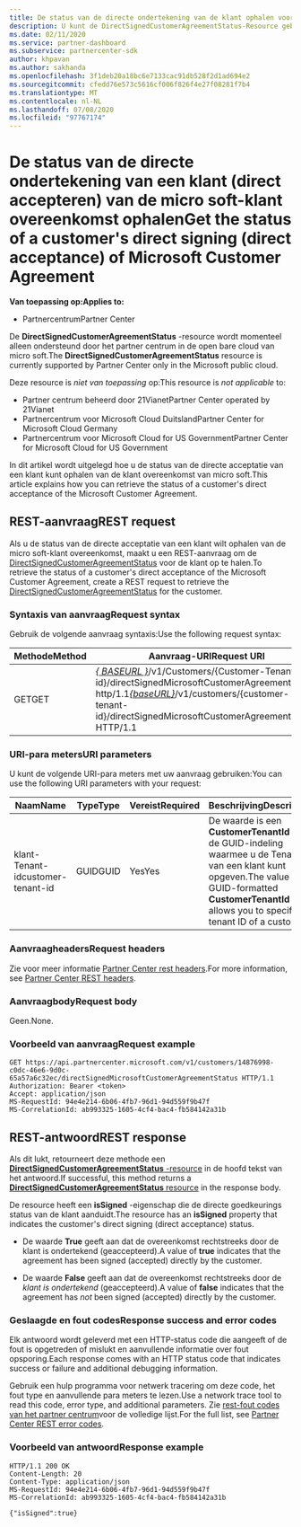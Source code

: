 ```yaml
---
title: De status van de directe ondertekening van de klant ophalen voor de micro soft-klant overeenkomst.
description: U kunt de DirectSignedCustomerAgreementStatus-Resource gebruiken om de status van de directe ondertekening (directe acceptatie) van een klant van de micro soft-klant overeenkomst te verkrijgen.
ms.date: 02/11/2020
ms.service: partner-dashboard
ms.subservice: partnercenter-sdk
author: khpavan
ms.author: sakhanda
ms.openlocfilehash: 3f1deb20a18bc6e7133cac91db528f2d1ad694e2
ms.sourcegitcommit: cfedd76e573c5616cf006f826f4e27f08281f7b4
ms.translationtype: MT
ms.contentlocale: nl-NL
ms.lasthandoff: 07/08/2020
ms.locfileid: "97767174"
---
```

# <a name="get-the-status-of-a-customers-direct-signing-direct-acceptance-of-microsoft-customer-agreement"></a><span data-ttu-id="589c4-103">De status van de directe ondertekening van een klant (direct accepteren) van de micro soft-klant overeenkomst ophalen</span><span class="sxs-lookup"><span data-stu-id="589c4-103">Get the status of a customer's direct signing (direct acceptance) of Microsoft Customer Agreement</span></span>

<span data-ttu-id="589c4-104">**Van toepassing op:**</span><span class="sxs-lookup"><span data-stu-id="589c4-104">**Applies to:**</span></span>

- <span data-ttu-id="589c4-105">Partnercentrum</span><span class="sxs-lookup"><span data-stu-id="589c4-105">Partner Center</span></span>

<span data-ttu-id="589c4-106">De **DirectSignedCustomerAgreementStatus** -resource wordt momenteel alleen ondersteund door het partner centrum in de open bare cloud van micro soft.</span><span class="sxs-lookup"><span data-stu-id="589c4-106">The **DirectSignedCustomerAgreementStatus** resource is currently supported by Partner Center only in the Microsoft public cloud.</span></span>

<span data-ttu-id="589c4-107">Deze resource is *niet van toepassing* op:</span><span class="sxs-lookup"><span data-stu-id="589c4-107">This resource is *not applicable* to:</span></span>

- <span data-ttu-id="589c4-108">Partner centrum beheerd door 21Vianet</span><span class="sxs-lookup"><span data-stu-id="589c4-108">Partner Center operated by 21Vianet</span></span>
- <span data-ttu-id="589c4-109">Partnercentrum voor Microsoft Cloud Duitsland</span><span class="sxs-lookup"><span data-stu-id="589c4-109">Partner Center for Microsoft Cloud Germany</span></span>
- <span data-ttu-id="589c4-110">Partnercentrum voor Microsoft Cloud for US Government</span><span class="sxs-lookup"><span data-stu-id="589c4-110">Partner Center for Microsoft Cloud for US Government</span></span>

<span data-ttu-id="589c4-111">In dit artikel wordt uitgelegd hoe u de status van de directe acceptatie van een klant kunt ophalen van de klant overeenkomst van micro soft.</span><span class="sxs-lookup"><span data-stu-id="589c4-111">This article explains how you can retrieve the status of a customer's direct acceptance of the Microsoft Customer Agreement.</span></span>

## <a name="rest-request"></a><span data-ttu-id="589c4-112">REST-aanvraag</span><span class="sxs-lookup"><span data-stu-id="589c4-112">REST request</span></span>

<span data-ttu-id="589c4-113">Als u de status van de directe acceptatie van een klant wilt ophalen van de micro soft-klant overeenkomst, maakt u een REST-aanvraag om de [DirectSignedCustomerAgreementStatus](./customer-agreement-direct-sign-status-resource.md) voor de klant op te halen.</span><span class="sxs-lookup"><span data-stu-id="589c4-113">To retrieve the status of a customer's direct acceptance of the Microsoft Customer Agreement, create a REST request to retrieve the [DirectSignedCustomerAgreementStatus](./customer-agreement-direct-sign-status-resource.md) for the customer.</span></span>

### <a name="request-syntax"></a><span data-ttu-id="589c4-114">Syntaxis van aanvraag</span><span class="sxs-lookup"><span data-stu-id="589c4-114">Request syntax</span></span>

<span data-ttu-id="589c4-115">Gebruik de volgende aanvraag syntaxis:</span><span class="sxs-lookup"><span data-stu-id="589c4-115">Use the following request syntax:</span></span>

| <span data-ttu-id="589c4-116">Methode</span><span class="sxs-lookup"><span data-stu-id="589c4-116">Method</span></span> | <span data-ttu-id="589c4-117">Aanvraag-URI</span><span class="sxs-lookup"><span data-stu-id="589c4-117">Request URI</span></span>                                                                                      |
|--------|--------------------------------------------------------------------------------------------------|
| <span data-ttu-id="589c4-118">GET</span><span class="sxs-lookup"><span data-stu-id="589c4-118">GET</span></span>    | <span data-ttu-id="589c4-119">[*\{ BASEURL \}*](partner-center-rest-urls.md)/v1/Customers/{Customer-Tenant-id}/directSignedMicrosoftCustomerAgreementStatus http/1.1</span><span class="sxs-lookup"><span data-stu-id="589c4-119">[*\{baseURL\}*](partner-center-rest-urls.md)/v1/customers/{customer-tenant-id}/directSignedMicrosoftCustomerAgreementStatus HTTP/1.1</span></span> |

### <a name="uri-parameters"></a><span data-ttu-id="589c4-120">URI-para meters</span><span class="sxs-lookup"><span data-stu-id="589c4-120">URI parameters</span></span>

<span data-ttu-id="589c4-121">U kunt de volgende URI-para meters met uw aanvraag gebruiken:</span><span class="sxs-lookup"><span data-stu-id="589c4-121">You can use the following URI parameters with your request:</span></span>

| <span data-ttu-id="589c4-122">Naam</span><span class="sxs-lookup"><span data-stu-id="589c4-122">Name</span></span>             | <span data-ttu-id="589c4-123">Type</span><span class="sxs-lookup"><span data-stu-id="589c4-123">Type</span></span> | <span data-ttu-id="589c4-124">Vereist</span><span class="sxs-lookup"><span data-stu-id="589c4-124">Required</span></span> | <span data-ttu-id="589c4-125">Beschrijving</span><span class="sxs-lookup"><span data-stu-id="589c4-125">Description</span></span>                                                                               |
|------------------|------|----------|-------------------------------------------------------------------------------------------|
| <span data-ttu-id="589c4-126">klant-Tenant-id</span><span class="sxs-lookup"><span data-stu-id="589c4-126">customer-tenant-id</span></span> | <span data-ttu-id="589c4-127">GUID</span><span class="sxs-lookup"><span data-stu-id="589c4-127">GUID</span></span> | <span data-ttu-id="589c4-128">Yes</span><span class="sxs-lookup"><span data-stu-id="589c4-128">Yes</span></span> | <span data-ttu-id="589c4-129">De waarde is een **CustomerTenantId** met de GUID-indeling waarmee u de Tenant-id van een klant kunt opgeven.</span><span class="sxs-lookup"><span data-stu-id="589c4-129">The value is a GUID-formatted **CustomerTenantId** that allows you to specify the tenant ID of a customer.</span></span> |

### <a name="request-headers"></a><span data-ttu-id="589c4-130">Aanvraagheaders</span><span class="sxs-lookup"><span data-stu-id="589c4-130">Request headers</span></span>

<span data-ttu-id="589c4-131">Zie voor meer informatie [Partner Center rest headers](headers.md).</span><span class="sxs-lookup"><span data-stu-id="589c4-131">For more information, see [Partner Center REST headers](headers.md).</span></span>

### <a name="request-body"></a><span data-ttu-id="589c4-132">Aanvraagbody</span><span class="sxs-lookup"><span data-stu-id="589c4-132">Request body</span></span>

<span data-ttu-id="589c4-133">Geen.</span><span class="sxs-lookup"><span data-stu-id="589c4-133">None.</span></span>

### <a name="request-example"></a><span data-ttu-id="589c4-134">Voorbeeld van aanvraag</span><span class="sxs-lookup"><span data-stu-id="589c4-134">Request example</span></span>

```http
GET https://api.partnercenter.microsoft.com/v1/customers/14876998-c0dc-46e6-9d0c-65a57a6c32ec/directSignedMicrosoftCustomerAgreementStatus HTTP/1.1
Authorization: Bearer <token>
Accept: application/json
MS-RequestId: 94e4e214-6b06-4fb7-96d1-94d559f9b47f
MS-CorrelationId: ab993325-1605-4cf4-bac4-fb584142a31b
```

## <a name="rest-response"></a><span data-ttu-id="589c4-135">REST-antwoord</span><span class="sxs-lookup"><span data-stu-id="589c4-135">REST response</span></span>

<span data-ttu-id="589c4-136">Als dit lukt, retourneert deze methode een [ **DirectSignedCustomerAgreementStatus** -resource](./customer-agreement-direct-sign-status-resource.md) in de hoofd tekst van het antwoord.</span><span class="sxs-lookup"><span data-stu-id="589c4-136">If successful, this method returns a [**DirectSignedCustomerAgreementStatus** resource](./customer-agreement-direct-sign-status-resource.md) in the response body.</span></span>

<span data-ttu-id="589c4-137">De resource heeft een **isSigned** -eigenschap die de directe goedkeurings status van de klant aanduidt.</span><span class="sxs-lookup"><span data-stu-id="589c4-137">The resource has an **isSigned** property that indicates the customer's direct signing (direct acceptance) status.</span></span>

- <span data-ttu-id="589c4-138">De waarde **True** geeft aan dat de overeenkomst rechtstreeks door de klant is ondertekend (geaccepteerd).</span><span class="sxs-lookup"><span data-stu-id="589c4-138">A value of **true** indicates that the agreement has been signed (accepted) directly by the customer.</span></span>

- <span data-ttu-id="589c4-139">De waarde **False** geeft aan dat de overeenkomst rechtstreeks door de *klant is ondertekend* (geaccepteerd).</span><span class="sxs-lookup"><span data-stu-id="589c4-139">A value of **false** indicates that the agreement has *not* been signed (accepted) directly by the customer.</span></span>

### <a name="response-success-and-error-codes"></a><span data-ttu-id="589c4-140">Geslaagde en fout codes</span><span class="sxs-lookup"><span data-stu-id="589c4-140">Response success and error codes</span></span>

<span data-ttu-id="589c4-141">Elk antwoord wordt geleverd met een HTTP-status code die aangeeft of de fout is opgetreden of mislukt en aanvullende informatie over fout opsporing.</span><span class="sxs-lookup"><span data-stu-id="589c4-141">Each response comes with an HTTP status code that indicates success or failure and additional debugging information.</span></span>

<span data-ttu-id="589c4-142">Gebruik een hulp programma voor netwerk tracering om deze code, het fout type en aanvullende para meters te lezen.</span><span class="sxs-lookup"><span data-stu-id="589c4-142">Use a network trace tool to read this code, error type, and additional parameters.</span></span> <span data-ttu-id="589c4-143">Zie [rest-fout codes van het partner centrum](error-codes.md)voor de volledige lijst.</span><span class="sxs-lookup"><span data-stu-id="589c4-143">For the full list, see [Partner Center REST error codes](error-codes.md).</span></span>

### <a name="response-example"></a><span data-ttu-id="589c4-144">Voorbeeld van antwoord</span><span class="sxs-lookup"><span data-stu-id="589c4-144">Response example</span></span>

```http
HTTP/1.1 200 OK
Content-Length: 20
Content-Type: application/json
MS-RequestId: 94e4e214-6b06-4fb7-96d1-94d559f9b47f
MS-CorrelationId: ab993325-1605-4cf4-bac4-fb584142a31b

{"isSigned":true}
```
